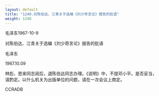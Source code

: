 ```yaml
---
layout: default
title: "1240.对陈伯达、江青关于选编《刘少奇言论》报告的批语"
weight: 1240
---
```


毛泽东1967-10-9

对陈伯达、江青关于选编《刘少奇言论》报告的批语

毛泽东

1967.10.09

林彪、恩来同志阅后，退陈伯达同志办理。《说明》中，不提邓小平。是否妥当，请酌定。以什么机关为出版单位的问题，请在一次会议上商定。

CCRADB

